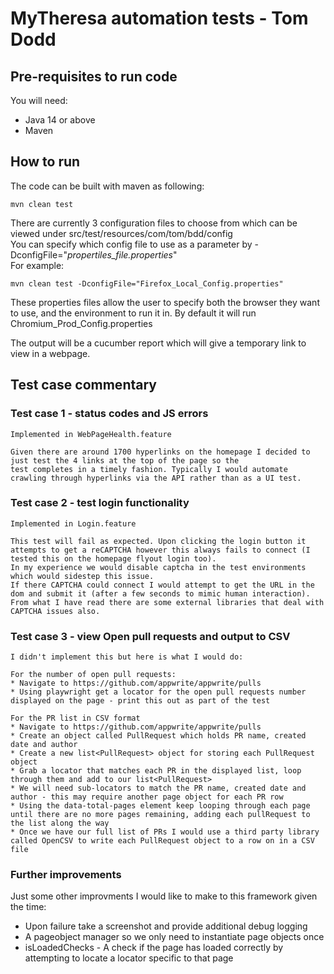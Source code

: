 # MyTheresa automation tests - Tom Dodd

## Pre-requisites to run code

You will need:

* Java 14 or above
* Maven

## How to run

The code can be built with maven as following:

    mvn clean test

There are currently 3 configuration files to choose from which can be viewed under src/test/resources/com/tom/bdd/config  
You can specify which config file to use as a parameter by -DconfigFile="_propertiles_file.properties_"   
For example:

    mvn clean test -DconfigFile="Firefox_Local_Config.properties"

These properties files allow the user to specify both the browser they want to use, and the
environment to run it in. By default it will run Chromium_Prod_Config.properties

The output will be a cucumber report which will give a temporary link to view in a webpage.

## Test case commentary

### Test case 1 - status codes and JS errors

    Implemented in WebPageHealth.feature 
    
    Given there are around 1700 hyperlinks on the homepage I decided to just test the 4 links at the top of the page so the
    test completes in a timely fashion. Typically I would automate crawling through hyperlinks via the API rather than as a UI test.

### Test case 2 - test login functionality

    Implemented in Login.feature

    This test will fail as expected. Upon clicking the login button it attempts to get a reCAPTCHA however this always fails to connect (I tested this on the homepage flyout login too). 
    In my experience we would disable captcha in the test environments which would sidestep this issue. 
    If there CAPTCHA could connect I would attempt to get the URL in the dom and submit it (after a few seconds to mimic human interaction).
    From what I have read there are some external libraries that deal with CAPTCHA issues also.

### Test case 3 - view Open pull requests and output to CSV

    I didn't implement this but here is what I would do:

    For the number of open pull requests:
    * Navigate to https://github.com/appwrite/appwrite/pulls
    * Using playwright get a locator for the open pull requests number displayed on the page - print this out as part of the test

    For the PR list in CSV format
    * Navigate to https://github.com/appwrite/appwrite/pulls
    * Create an object called PullRequest which holds PR name, created date and author
    * Create a new list<PullRequest> object for storing each PullRequest object
    * Grab a locator that matches each PR in the displayed list, loop through them and add to our list<PullRequest>
    * We will need sub-locators to match the PR name, created date and author - this may require another page object for each PR row
    * Using the data-total-pages element keep looping through each page until there are no more pages remaining, adding each pullRequest to the list along the way
    * Once we have our full list of PRs I would use a third party library called OpenCSV to write each PullRequest object to a row on in a CSV file

### Further improvements

Just some other improvments I would like to make to this framework given the time:

* Upon failure take a screenshot and provide additional debug logging
* A pageobject manager so we only need to instantiate page objects once
* isLoadedChecks - A check if the page has loaded correctly by attempting to locate a locator
  specific to that page
